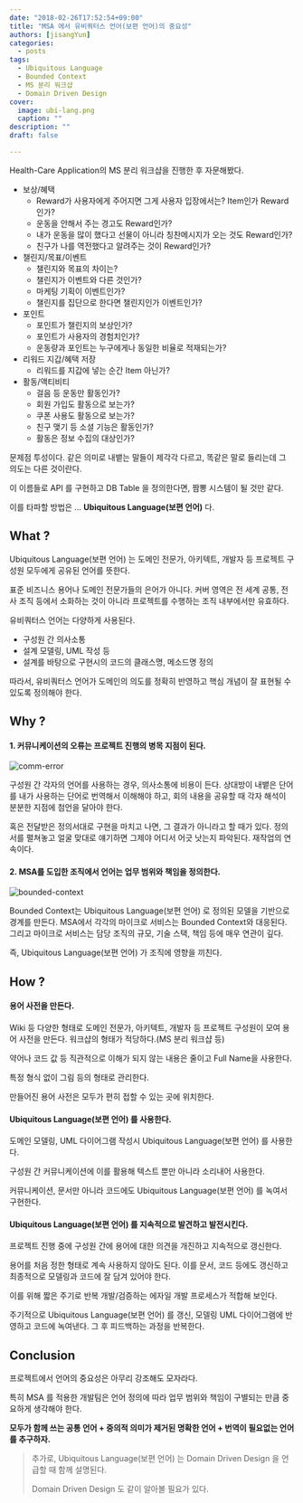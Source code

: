 ```yaml
---
date: "2018-02-26T17:52:54+09:00"
title: "MSA 에서 유비쿼터스 언어(보편 언어)의 중요성"
authors: [jisangYun]
categories:
  - posts
tags:
  - Ubiquitous Language
  - Bounded Context
  - MS 분리 워크샵
  - Domain Driven Design
cover:
  image: ubi-lang.png
  caption: ""
description: ""
draft: false

---
```


Health-Care Application의 MS 분리 워크샵을 진행한 후 자문해봤다. 

- 보상/혜택 
  - Reward가 사용자에게 주어지면 그게 사용자 입장에서는? Item인가 Reward인가?
  - 운동을 안해서 주는 경고도 Reward인가?
  - 내가 운동을 많이 했다고 선물이 아니라 칭찬메시지가 오는 것도 Reward인가?
  - 친구가 나를 역전했다고 알려주는 것이 Reward인가?
- 챌린지/목표/이벤트
  - 챌린지와 목표의 차이는?
  - 챌린지가 이벤트와 다른 것인가?
  - 마케팅 기획이 이벤트인가?
  - 챌린지를 집단으로 한다면 챌린지인가 이벤트인가?
- 포인트
  - 포인트가 챌린지의 보상인가?
  - 포인트가 사용자의 경험치인가?
  - 운동량과 포인트는 누구에게나 동일한 비율로 적재되는가?
- 리워드 지갑/혜택 저장
  - 리워드를 지갑에 넣는 순간 Item 아닌가?
- 활동/액티비티
  - 걸음 등 운동만 활동인가?
  - 회원 가입도 활동으로 보는가?
  - 쿠폰 사용도 활동으로 보는가?
  - 친구 맺기 등 소셜 기능은 활동인가?
  - 활동은 정보 수집의 대상인가?

문제점 투성이다. 같은 의미로 내뱉는 말들이 제각각 다르고, 똑같은 말로 들리는데 그 의도는 다른 것이란다. 

이 이름들로 API 를 구현하고 DB Table 을 정의한다면, 짬뽕 시스템이 될 것만 같다.

이를 타파할 방법은 ... **Ubiquitous Language(보편 언어)** 다.

## What ?

Ubiquitous Language(보편 언어) 는 도메인 전문가, 아키텍트, 개발자 등 프로젝트 구성원 모두에게 공유된 언어를 뜻한다.

표준 비즈니스 용어나 도메인 전문가들의 은어가 아니다. 커버 영역은 전 세계 공통, 전사 조직 등에서 소화하는 것이 아니라 프로젝트를 수행하는 조직 내부에서만 유효하다.

유비쿼터스 언어는 다양하게 사용된다.

- 구성원 간 의사소통
- 설계 모델링, UML 작성 등
- 설계를 바탕으로 구현시의 코드의 클래스명, 메소드명 정의

따라서, 유비쿼터스 언어가 도메인의 의도를 정확히 반영하고 핵심 개념이 잘 표현될 수 있도록 정의해야 한다.

## Why ?

#### 1. 커뮤니케이션의 오류는 프로젝트 진행의 병목 지점이 된다.

![comm-error](comm-error.jpg)

구성원 간 각자의 언어를 사용하는 경우, 의사소통에 비용이 든다. 상대방이 내뱉은 단어를 내가 사용하는 단어로 번역해서 이해해야 하고, 회의 내용을 공유할 때 각자 해석이 분분한 지점에 첨언을 달아야 한다.

혹은 전달받은 정의서대로 구현을 마치고 나면, 그 결과가 아니라고 할 때가 있다. 정의서를 펼쳐놓고 얼굴 맞대로 얘기하면 그제야 어디서 어긋 낫는지 파악된다. 재작업의 연속이다.

#### 2. MSA를 도입한 조직에서 언어는 업무 범위와 책임을 정의한다.

![bounded-context](bounded-context.png)

Bounded Context는 Ubiquitous Language(보편 언어) 로 정의된 모델을 기반으로 경계를 만든다. MSA에서 각각의 마이크로 서비스는 Bounded Context와 대응된다. 그리고 마이크로 서비스는 담당 조직의 규모, 기술 스택, 책임 등에 매우 연관이 깊다.

즉, Ubiquitous Language(보편 언어) 가 조직에 영향을 끼친다. 

## How ?

#### 용어 사전을 만든다.

Wiki 등 다양한 형태로 도메인 전문가, 아키텍트, 개발자 등 프로젝트 구성원이 모여 용어 사전을 만든다. 워크샵의 형태가 적당하다.(MS 분리 워크샵 등)

약어나 코드 값 등 직관적으로 이해가 되지 않는 내용은 줄이고 Full Name을 사용한다.

특정 형식 없이 그림 등의 형태로 관리한다.

만들어진 용어 사전은 모두가 편히 접할 수 있는 곳에 위치한다.

#### Ubiquitous Language(보편 언어) 를 사용한다.

도메인 모델링, UML 다이어그램 작성시 Ubiquitous Language(보편 언어) 를 사용한다.

구성원 간 커뮤니케이션에 이를 활용해 텍스트 뿐만 아니라 소리내어 사용한다.

커뮤니케이션, 문서만 아니라 코드에도 Ubiquitous Language(보편 언어) 를 녹여서 구현한다.

#### Ubiquitous Language(보편 언어) 를 지속적으로 발견하고 발전시킨다.

프로젝트 진행 중에 구성원 간에 용어에 대한 의견을 개진하고 지속적으로 갱신한다. 

용어를 처음 정한 형태로 계속 사용하지 않아도 된다. 이를 문서, 코드 등에도 갱신하고 최종적으로 모델링과 코드에 잘 담겨 있어야 한다.

이를 위해 짧은 주기로 반복 개발/검증하는 에자일 개발 프로세스가 적합해 보인다.

주기적으로 Ubiquitous Language(보편 언어) 를 갱신, 모델링 UML 다이어그램에 반영하고 코드에 녹여낸다. 그 후 피드백하는 과정을 반복한다.

## Conclusion

프로젝트에서 언어의 중요성은 아무리 강조해도 모자라다.

특히 MSA 를 적용한 개발팀은 언어 정의에 따라 업무 범위와 책임이 구별되는 만큼 중요하게 생각해야 한다. 

**모두가 함께 쓰는 공통 언어 + 중의적 의미가 제거된 명확한 언어 + 번역이 필요없는 언어를 추구하자.**

> 추가로, Ubiquitous Language(보편 언어) 는 Domain Driven Design 을 언급할 때 함께 설명된다.
> 
> Domain Driven Design 도 같이 알아볼 필요가 있다.
 

